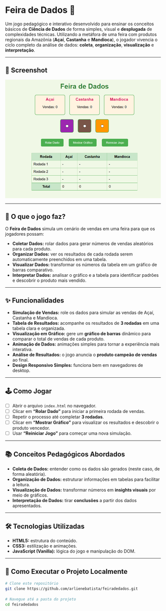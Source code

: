 # Feira de Dados 🎲

Um jogo pedagógico e interativo desenvolvido para ensinar os conceitos básicos de **Ciência de Dados** de forma simples, visual e **desplugada** de complexidades técnicas. Utilizando a metáfora de uma feira com produtos regionais da Amazônia (**Açaí**, **Castanha** e **Mandioca**), o jogador vivencia o ciclo completo da análise de dados: **coleta**, **organização**, **visualização** e **interpretação**.

---

## 📸 Screenshot

![Screenshot ou GIF do Jogo Feira de Dados](./feiradedados.png)

---

## 🎯 O que o jogo faz?
O **Feira de Dados** simula um cenário de vendas em uma feira para que os jogadores possam:

- **Coletar Dados:** rolar dados para gerar números de vendas aleatórios para cada produto.
- **Organizar Dados:** ver os resultados de cada rodada serem automaticamente preenchidos em uma tabela.
- **Visualizar Dados:** transformar os números da tabela em um gráfico de barras comparativo.
- **Interpretar Dados:** analisar o gráfico e a tabela para identificar padrões e descobrir o produto mais vendido.

---

## ✨ Funcionalidades
- **Simulação de Vendas:** role os dados para simular as vendas de Açaí, Castanha e Mandioca.
- **Tabela de Resultados:** acompanhe os resultados de **3 rodadas** em uma tabela clara e organizada.
- **Visualização em Gráfico:** gere um **gráfico de barras** dinâmico para comparar o total de vendas de cada produto.
- **Animação de Dados:** animações simples para tornar a experiência mais interativa.
- **Análise de Resultados:** o jogo anuncia o **produto campeão de vendas** ao final.
- **Design Responsivo Simples:** funciona bem em navegadores de desktop.

---

## 🕹️ Como Jogar
- [ ] Abrir o arquivo `index.html` no navegador.
- [ ] Clicar em **“Rolar Dado”** para iniciar a primeira rodada de vendas.
- [ ] Repetir o processo até completar **3 rodadas**.
- [ ] Clicar em **“Mostrar Gráfico”** para visualizar os resultados e descobrir o produto vencedor.
- [ ] Usar **“Reiniciar Jogo”** para começar uma nova simulação.

---

## 📚 Conceitos Pedagógicos Abordados
- **Coleta de Dados:** entender como os dados são gerados (neste caso, de forma aleatória).
- **Organização de Dados:** estruturar informações em tabelas para facilitar a leitura.
- **Visualização de Dados:** transformar números em **insights visuais** por meio de gráficos.
- **Interpretação de Dados:** tirar **conclusões** a partir dos dados apresentados.

---

## 🛠️ Tecnologias Utilizadas
- **HTML5:** estrutura do conteúdo.
- **CSS3:** estilização e animações.
- **JavaScript (Vanilla):** lógica do jogo e manipulação do DOM.

---

## 🚀 Como Executar o Projeto Localmente

```bash
# Clone este repositório
git clone https://github.com/arlienebatista/feiradedados.git

# Navegue até a pasta do projeto
cd feiradedados

